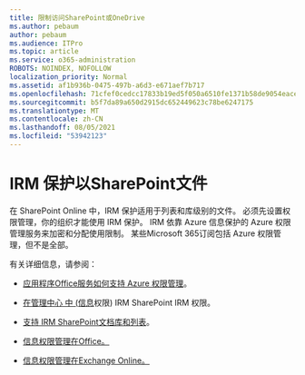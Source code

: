 ```yaml
---
title: 限制访问SharePoint或OneDrive
ms.author: pebaum
author: pebaum
ms.audience: ITPro
ms.topic: article
ms.service: o365-administration
ROBOTS: NOINDEX, NOFOLLOW
localization_priority: Normal
ms.assetid: af1b936b-0475-497b-a6d3-e671aef7b717
ms.openlocfilehash: 71cfef0cedcc17833b19ed5f050a6510fe1371b58de9054eace2f29a46b3e06d
ms.sourcegitcommit: b5f7da89a650d2915dc652449623c78be6247175
ms.translationtype: MT
ms.contentlocale: zh-CN
ms.lasthandoff: 08/05/2021
ms.locfileid: "53942123"
---
```

# <a name="irm-protection-to-sharepoint-files"></a>IRM 保护以SharePoint文件


在 SharePoint Online 中，IRM 保护适用于列表和库级别的文件。 必须先设置权限管理，你的组织才能使用 IRM 保护。 IRM 依靠 Azure 信息保护的 Azure 权限管理服务来加密和分配使用限制。 某些Microsoft 365订阅包括 Azure 权限管理，但不是全部。 

有关详细信息，请参阅：

- [应用程序Office服务如何支持 Azure 权限管理](https://docs.microsoft.com/azure/information-protection/understand-explore/office-apps-services-support)。

- [在管理中心 中 (信息](https://docs.microsoft.com/microsoft-365/compliance/set-up-irm-in-sp-admin-center)权限) IRM SharePoint IRM 权限。

- [支持 IRM SharePoint文档库和列表](https://docs.microsoft.com/microsoft-365/compliance/set-up-irm-in-sp-admin-center#irm-enable-sharepoint-document-libraries-and-lists)。

- [信息权限管理在Office。](https://support.office.com/Article/Information-Rights-Management-in-Office-c7a70797-6b1e-493f-acf7-92a39b85e30c)

- [信息权限管理在Exchange Online。](https://docs.microsoft.com/microsoft-365/compliance/information-rights-management-in-exchange-online)


